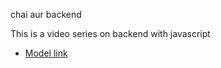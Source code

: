 chai aur backend

This is a video series on backend with javascript
- [Model link](https://app.eraser.io/workspace/YtPqZ1VogxGy1jzIDkzj)